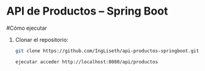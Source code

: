 # API de Productos – Spring Boot
#Cómo ejecutar
1. Clonar el repositorio:
   ```bash
   git clone https://github.com/IngLiseth/api-productos-springboot.git

   ejecutar acceder http://localhost:8080/api/productos
 
